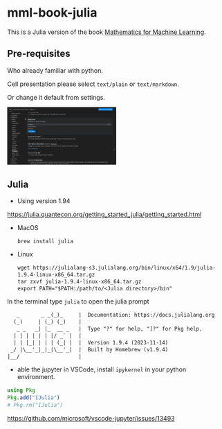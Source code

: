 # mml-book-julia

This is a Julia version of the book [Mathematics for Machine Learning](https://mml-book.github.io/). 

## Pre-requisites

Who already familiar with python.

Cell presentation
please select `text/plain` or `text/markdown`.

Or change it default from settings.

<img src='./notebooks/figs/00-display.png' width=50%>

## Julia

* Using version 1.94

https://julia.quantecon.org/getting_started_julia/getting_started.html


*  MacOS

   ```
   brew install julia
   ```

* Linux

   ```
   wget https://julialang-s3.julialang.org/bin/linux/x64/1.9/julia-1.9.4-linux-x86_64.tar.gz
   tar zxvf julia-1.9.4-linux-x86_64.tar.gz
   export PATH="$PATH:/path/to/<Julia directory>/bin"
   ```


In the terminal type `julia` to open the julia prompt

```
   _       _ _(_)_     |  Documentation: https://docs.julialang.org
  (_)     | (_) (_)    |
   _ _   _| |_  __ _   |  Type "?" for help, "]?" for Pkg help.
  | | | | | | |/ _` |  |
  | | |_| | | | (_| |  |  Version 1.9.4 (2023-11-14)
 _/ |\__'_|_|_|\__'_|  |  Built by Homebrew (v1.9.4)
|__/                   |

```

* able the jupyter in VSCode, install `ipykernel` in your python environment.

```julia
using Pkg
Pkg.add("IJulia")
# Pkg.rm("IJulia")
```

https://github.com/microsoft/vscode-jupyter/issues/13493
